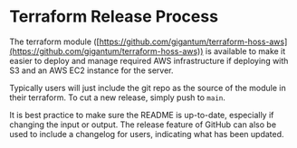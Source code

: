 # Terraform Release Process

The terraform module ([https://github.com/gigantum/terraform-hoss-aws](https://github.com/gigantum/terraform-hoss-aws)) is available to make it easier to deploy and manage required AWS infrastructure if deploying with S3 and an AWS EC2 instance for the server.

Typically users will just include the git repo as the source of the module in their terraform. To cut a new release, simply push to `main`.

It is best practice to make sure the README is up-to-date, especially if changing the input or output. The release feature of GitHub can also be used to include a changelog for users, indicating what has been updated.